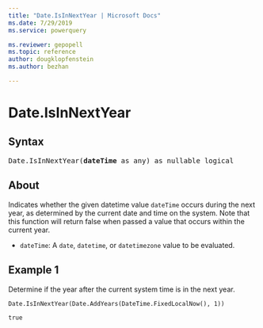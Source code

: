 ```yaml
---
title: "Date.IsInNextYear | Microsoft Docs"
ms.date: 7/29/2019
ms.service: powerquery

ms.reviewer: gepopell
ms.topic: reference
author: dougklopfenstein
ms.author: bezhan

---
```

# Date.IsInNextYear

## Syntax

<pre>
Date.IsInNextYear(<b>dateTime</b> as any) as nullable logical
</pre>
  
## About  

Indicates whether the given datetime value `dateTime` occurs during the next year, as determined by the current date and time on the system. Note that this function will return false when passed a value that occurs within the current year. <ul> <li><code>dateTime</code>: A <code>date</code>, <code>datetime</code>, or <code>datetimezone</code> value to be evaluated.</li> </ul>

## Example 1
Determine if the year after the current system time is in the next year.

```powerquery-m
Date.IsInNextYear(Date.AddYears(DateTime.FixedLocalNow(), 1))
```

`true`